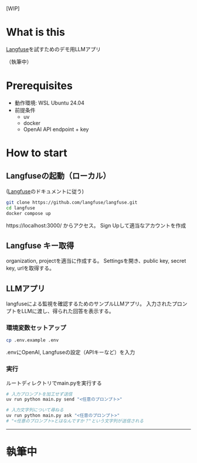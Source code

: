 [WIP]
# What is this
[Langfuse](https://langfuse.com/jp)を試すためのデモ用LLMアプリ

（執筆中）

# Prerequisites
- 動作環境: WSL Ubuntu 24.04
- 前提条件
  - uv
  - docker
  - OpenAI API endpoint + key

# How to start

## Langfuseの起動（ローカル）

([Langfuse](https://langfuse.com/jp)のドキュメントに従う)

```bash
git clone https://github.com/langfuse/langfuse.git
cd langfuse
docker compose up
```

https://localhost:3000/ からアクセス。
Sign Upして適当なアカウントを作成

## Langfuse キー取得
organization, projectを適当に作成する。
Settingsを開き、public key, secret key, urlを取得する。

## LLMアプリ
langfuseによる監視を確認するためのサンプルLLMアプリ。
入力されたプロンプトをLLMに渡し、得られた回答を表示する。

### 環境変数セットアップ

```bash
cp .env.example .env
```

.envにOpenAI, Langfuseの設定（APIキーなど）を入力

### 実行

ルートディレクトリでmain.pyを実行する

```bash
# 入力プロンプトを加工せず送信
uv run python main.py send "<任意のプロンプト>"

# 入力文字列について尋ねる
uv run python main.py ask "<任意のプロンプト>"
# "<任意のプロンプト>とはなんですか？"という文字列が送信される
```

-----------------

# 執筆中